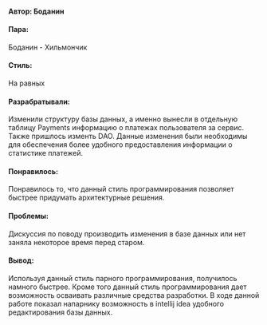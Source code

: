 #### Автор: Боданин
#### Пара:
Боданин - Хильмончик
#### Стиль: 
На равных
#### Разрабратывали:
Изменили структуру базы данных, а именно вынесли в отдельную таблицу Payments информацию о платежах пользователя за сервис. Также пришлось изменть DAO. Данные изменения были необходимы для обеспечения более удобного предоставления информации о статистике платежей.
#### Понравилось: 
Понравилось то, что данный стиль программирования позволяет быстрее придумать архитектурные решения.
#### Проблемы:
Дискуссия по поводу производить изменения в базе данных или нет заняла некоторое время перед старом.
#### Вывод: 
Используя данный стиль парного программирования, получилось намного быстрее. Кроме того данный стиль программирования дает возможность осваивать различные средства разработки. В ходе данной работе показал напарнику возможность в intellij idea удобного редактирования базы данных.
